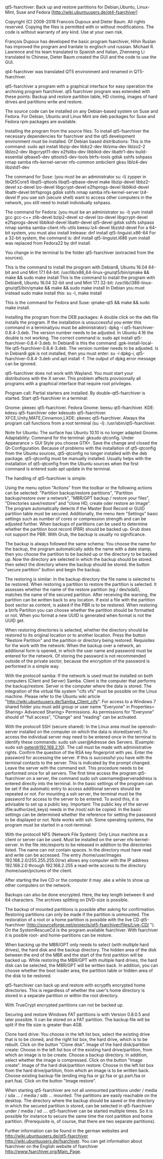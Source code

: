 qt5-fsarchiver: Back up and restore partitions for Debian,Ubuntu, Linux-Mint, Suse and Fedora [http://wiki.ubuntuusers.de/qt4-fsarchiver]

Copyright (C) 2008-2018 Francois Dupoux and Dieter Baum.  All rights reserved.
Copying the files is permitted with or without modifications. The code is without warranty of any kind. Use at your own risk.

François Dupoux has developed the basic program fsarchiver, Hihin Ruslan has improved the program and tranlate to englisch und russian. Michael R. Lawrence and his team translated to Spanish and Italian, Zhenneng Li translated to Chinese, Dieter Baum created the GUI and the code to use the GUI.

qt4-fsarchiver was translated QT5 environment and renamed in QT5-fsarchiver.

qt5-fsarchiver a program with a graphical interface for easy operation the archiving program fsarchiver.
qt5 fsarchiver program was extended with these points:
Backup and restore partition table, HD cloning, images of hard drives and partitions write and restore.

The source code can be installed on any Debian-based system on Suse and Fedora.
For Debian, Ubuntu and Linux Mint are deb packages for Suse and Fedora rpm packages are available.

Installing the program from the source files:
To install qt5-fsarchiver the necessary dependencies for fsarchiver and the qt5 development environment must be installed.
Of Debian based distributions: This is the command:
sudo apt install libzip-dev libbz2-dev liblzma-dev liblzo2-2 liblzo2-dev libgcrypt11-dev e2fslibs-dev libblkid-dev libattr1-dev build-essential qtbase5-dev qttools5-dev-tools btrfs-tools gdisk sshfs sshpass nmap samba nfs-kernel-server nfs-common smbclient gksu liblz4-dev libzstd1-dev
 
The command for Suse: (you must be an administrator su -l) zypper in libQt5Core5 libqt5-qttools libqt5-qtbase-devel make libzip-devel libbz2-devel xz-devel lzo-devel libgcrypt-devel e2fsprogs-devel libblkid-devel libattr-devel btrfsprogs gdisk sshfs nmap samba nfs-kernel-server lz4-devel
If you use ssh (secure shell) want to access other computers in the network, you still need to install individually sshpass.

The command for Fedora: (you must be an administrator su -l) yum install  gcc gcc-c++ zlib-devel bzip2-devel xz-devel lzo-devel libgcrypt-devel   e2fsprogs-devel libblkid-devel libattr-devel qt5-devel gdisk sshfs sshpass nmap samba samba-client nfs-utils beesu lz4-devel libzstd-devel
For a 64-bit system, you must also install lrelease: dnf install qt5-linguist.x86-64
For a 32-bit system, the command is: dnf install qt5-linguist.i686
yum install was replaced from Fedora22 by dnf install.

You change in the terminal to the folder qt5-fsarchiver (extracted from the sources).

This is the command to install the program with Debian8, Ubuntu 16.04 64-bit and und Mint 17.1 64-bit: /usr/lib/x86_64-linux-gnu/qt5/bin/qmake && make && sudo make install
This is the command to install the program with Debian8, Ubuntu 16.04 32-bit and und Mint 17.1 32-bit: /usr/lib/i386-linux-gnu/qt5/bin/qmake && make && sudo make install
In Debian you must instead sudo make install this: su -l, make install

This is the command for Fedora and Suse: qmake-qt5 && make && sudo make install.

Installing the program from the DEB packages:
A double click on the deb file installs the program.
If the installation is unsuccessful you enter this command in a terminal(you must be administrator): dpkg -i qt5-fsarchiver-0.8.4-3.deb. The version number needs to be adjusted.
In Ubuntu 4.16 the double is not working. The correct command is: sudo apt install qt5-fsarchiver-0.8.4-3.deb.
In Debian8 is this the command: gpk-install-local-file qt5-fsarchiver-0.8.4-3.deb. The version number needs to be adjusted.
Is in Debian8 gpk is not installed, then you must enter: su -l dpkg-i, qt5-fsarchiver-0.8.4-3.deb und apt install -f. The output of dpkg error message can be ignored.

qt5-fsarchiver does not work with Wayland. You must start your distributions with the X server.
This problem affects provisionally all programs with a graphical interface that require root privileges.

Program call:
Partial starters are installed. By double-qt5-fsarchiver is started.
Start qt5-fsarchiver in a terminal:

Gnome: pkexec qt5-fsarchiver.
Fedora Gnome: beesu qt5-fsarchiver.
KDE: kdesu qt5-fsarchiver oder kdesudo qt5-fsarchiver. 
XFCE,Unity,MATE,Cinnamon,LXDE: pkexec qt5-fsarchiver.
Always the program call functions from a root terminal (su -l): /usr/sbin/qt5-fsarchiver.

Note for Ubuntu: The surface has Ubuntu 10.10 is no longer adapted Gnome. 
Adaptability: Command for the terminal: gksudo qtconfig. Under Appearance > GUI Style you choose GTK+. Save the change and closed the Qt-Configuration. 
Because of problems with the installation of qt5-qtconfig from the Ubuntu sources, qt5-qtconfig no longer installed with the deb package. qt5-qtconfig must be manually installed. Usually helps with the installation of qt5-qtconfig from the Ubuntu sources when the first command is entered sudo apt update in the terminal.

The handling of qt5-fsarchiver is simple:

Using the menu option "Actions" from the toolbar or the following actions can be selected:
"Partition backup/restore partitions", "Partition backup/restore over a network", "MBR/GPT backup / restore your files", "Directories save/restore" and "clone HD, create oder restore an Image".
The program automatically detects if the Master Boot Record or GUID partition table must be secured.
Additionally, the menu item "Settings" basic settings such as number of cores or compression strength and can be adjusted further.
When backups of partitions can be used to determine whether the partition boot record (PBR) should be backed up. Grub does not support the PBR. With Grub, the backup is usually no significance.

The backup is always followed the same schema: You choose the name for the backup, the program automatically adds the name with a date stamp, then you choose the partition to be backed up or the directory to be backed up. Now the directory are selected in which the backup should be stored. then select the directory where the backup should be stored. the button "secure partition" button and begin the backup.

The restoring is similar: In the backup directory the file name is selected to be restored. When restoring a partition to restore the partition is selected. It assesses whether the name of the restore partition (eg / dev/sda5), matches the name of the secured partition. After receiving the warning, the partition can be written back to any location. If exist a file with the partition boot sector as content, is asked if the PBR is to be restored.
When restoring a btrfs Partiiton you can choose whether the partition should be formatted or not. When you format a new UUID is generated when format is not the UUID get.

When restoring directories is selected, whether the directory should be restored to its original location or to another location. Press the  button "Restore Partition" and the partition or directory being restored.
Requisites for the work with the network:
When the backup over a network, an additional form is opened, in which the user name and password must be entered for the network. Of storing the password is not recommended outside of the private sector, because the encryption of the password is performed in a simple way.

With the protocoll samba:
If the network is used must be installed on both computers (Client and Server) Samba. Client is the computer that performs the backup/restore. Server is the computer where the data is stored.
The integration of the virtual file system "cifs vfs" must be possible on the Linux machine. Please refer to the Ubuntu wiki article "http://wiki.ubuntuusers.de/Samba_Client_cifs".
For access to a Windows 7 shared folder you must add group or user name "Everyone" in  Properties> Sharing> Advanced Sharing> Permissions. As permissions for "Everyone" should of "full access", "Change" and "reading" can be activated.

With the protocoll SSH (secure shared):
In the Linux area must be openssh-server installed on the computer on which the data is stored(server).To access the individual server may need to be entered once in the terminal to identify these commands:
sudo ssh user@Adresse des Servers. (Example: sudo ssh peter@192.168.2.10). The call must be made with administrative rights. Confirm the question of the RSA key fingerprint with yes. Enter the password for accessing the server. If this is successful you have with the terminal contacts to the server. This is indicated by the prompt changed. Leave the server with the command exit. This procedure needs to be performed once for all servers.
The first time access the program qt5-fsarchiver on a server, the command sudo ssh username@serveraddress is entered directly into the terminal. In the basic settings of the program can be set if the automatic entry to access additional servers should be repeated or not. 
For mounting a ssh server, the terminal must be the password for access to the server to be entered. To avoid this, it is advisable to set up a public key. Important: The public key of the server (file:authorized_keys) needs in the /root/.ssh be copied.
In the basic settings can be determined whether the reference for setting the password to be displayed or not.
Note works with ssh: Some operating systems, the program must be started in a root-terminal. 

With the protocoll NFS (Network File System):
Only Linux machine as a client or server can be used. Must be installed on the server nfs-kernel-server. In the file /etc/exports to be released in addition to the directories listed. The name can not contain spaces. In the directory must have read and write can be accessed. The entry /home/user/images 192.168.2.0/255.255.255.0(rw) allows any computer with the IP address 192.168.2.0 through 192.168.2.255 a read-write access to the directory /home/user/pictures of the client.

After starting the live CD or the computer it may .ake a while to show up other computers on the network. 

Backups can also be done encrypted. Here, the key length between 6 and 64 characters. The archives splitting on DVD-size is possible.

The backup of mounted partitions is possible after asking for confirmation. Restoring partitions can only be made ​​if the partition is unmounted.
The restoration of a root or a home partition is possible with the live CD qt5-fsarchiver (http://sourceforge.net/projects/qt5-fsarchiver/files/Live-CD/ ").
On the SystemRescueCd is the program available fsarchiver. With fsarchiver it is posible root- and home-partitions can be restore​​.

When backing up the MBR/GPT only needs to select (with multiple hard drives), the hard disk and the backup directory. The hidden area of ​​the disk between the end of the MBR and the start of the first partition will be backed up. While restoring the MBR/GPT with multiple hard drives, the hard disk can be selected, the MBR/GPT will be written back. In addition, you can choose whether the boot loader area, the partition table or hidden area of ​​the disk to be restored.

qt5-fsarchiver  can back up and restore with ecryptfs encrypted home directories. This is regardless of whether the user's home directory is stored in a separate partition or within the root directory.

With TrueCrypt encrypted partitions can not be backed up.

Securing and restore Windows FAT partitions is with Version 0.8.0.5 and later possible. It can be stored on a FAT partition. The backup file will be split if the file size is greater than 4GB.

Clone hard drive: You choose in the left list box, select the existing drive that is to be cloned, and the right list box, the hard drive, which is to be rebuilt. Click on the button "Clone disk".
Image of the hard disk/partition create:
Choose in the left list box of the existing hard drive/partition, from which an image is to be create. Choose a backup directory. In addition, select whether the image is compressed. Click on the button "Image create".
Image of the hard disk/partition restore:
Choose in the left list box from the hard drive/partiiton, from which an image is to be written back. Choose existing backup file (ending img.fsa or gz.fsa or gz.part.fsa or part.fsa). Click on the button "Image restore".

When starting qt5-fsarchiver are not all unmounted partitions under / media / sda ... / media / sdb ... mounted. The partitions are easily reachable on the desktop. The directory where the backup should be saved or the directory in which the secured partition is stored, can be selected in qt5-fsarchiver under / media / sd .... 
qt5-fsarchiver can be started multiple times. So it is possible for instance to secure the same time the root partition and home partition. (Prerequisite is, of course, that there are two separate partitions).

Further information can be found in the german websites and http://wiki.ubuntuusers.de/qt5-fsarchiver http://wiki.ubuntuusers.de/fsarchiver.
You can get information about fsarchiver on the English website of fsarchiver http://www.fsarchiver.org/Main_Page.



